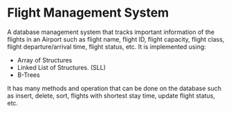 # Flight Management System
A database management system that tracks important information of the flights in an Airport such as flight name, flight ID, flight capacity, flight class, flight departure/arrival time, flight status, etc. 
It is implemented using:
* Array of Structures
* Linked List of Structures. (SLL)
* B-Trees

It has many methods and operation that can be done on the database such as insert, delete, sort, flights with shortest stay time, update flight status, etc.
